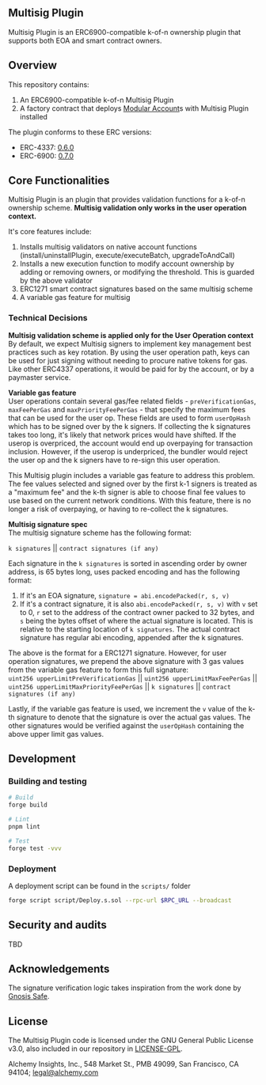 ## Multisig Plugin

Multisig Plugin is an ERC6900-compatible k-of-n ownership plugin that supports both EOA and smart contract owners.

## Overview

This repository contains:
1. An ERC6900-compatible k-of-n Multisig Plugin
2. A factory contract that deploys [Modular Account](https://github.com/alchemyplatform/modular-account)s with Multisig Plugin installed

The plugin conforms to these ERC versions:
- ERC-4337: [0.6.0](https://github.com/eth-infinitism/account-abstraction/blob/releases/v0.6/eip/EIPS/eip-4337.md)
- ERC-6900: [0.7.0](https://github.com/erc6900/reference-implementation/blob/v0.7.x/standard/ERCs/erc-6900.md)

## Core Functionalities

Multisig Plugin is an plugin that provides validation functions for a k-of-n ownership scheme. **Multisig validation only works in the user operation context.**

It's core features include:
1. Installs multisig validators on native account functions (install/uninstallPlugin, execute/executeBatch, upgradeToAndCall)
2. Installs a new execution function to modify account ownership by adding or removing owners, or modifying the threshold. This is guarded by the above validator
3. ERC1271 smart contract signatures based on the same multisig scheme
4. A variable gas feature for multisig

### Technical Decisions

**Multisig validation scheme is applied only for the User Operation context**  
By default, we expect Multisig signers to implement key management best practices such as key rotation. By using the user operation path, keys can be used for just signing without needing to procure native tokens for gas. Like other ERC4337 operations, it would be paid for by the account, or by a paymaster service.

**Variable gas feature**  
User operations contain several gas/fee related fields - `preVerificationGas`, `maxFeePerGas` and `maxPriorityFeePerGas` - that specify the maximum fees that can be used for the user op. These fields are used to form `userOpHash` which has to be signed over by the k signers. If collecting the k signatures takes too long, it's likely that network prices would have shifted. If the userop is overpriced, the account would end up overpaying for transaction inclusion. However, if the userop is underpriced, the bundler would reject the user op and the k signers have to re-sign this user operation.

This Multisig plugin includes a variable gas feature to address this problem. The fee values selected and signed over by the first k-1 signers is treated as a "maximum fee" and the k-th signer is able to choose final fee values to use based on the current network conditions. With this feature, there is no longer a risk of overpaying, or having to re-collect the k signatures.

**Multisig signature spec**  
The multisig signature scheme has the following format:

`k signatures` || `contract signatures (if any)`

Each signature in the `k signatures` is sorted in ascending order by owner address, is 65 bytes long, uses packed encoding and has the following format:
1. If it's an EOA signature, `signature = abi.encodePacked(r, s, v)`
2. If it's a contract signature, it is also `abi.encodePacked(r, s, v)` with `v` set to 0, `r` set to the address of the contract owner packed to 32 bytes, and `s` being the bytes offset of where the actual signature is located. This is relative to the starting location of `k signatures`. The actual contract signature has regular abi encoding, appended after the k signatures.

The above is the format for a ERC1271 signature. However, for user operation signatures, we prepend the above signature with 3 gas values from the variable gas feature to form this full signature:  
`uint256 upperLimitPreVerificationGas` || `uint256 upperLimitMaxFeePerGas` || `uint256 upperLimitMaxPriorityFeePerGas` || `k signatures` || `contract signatures (if any)`

Lastly, if the variable gas feature is used, we increment the `v` value of the k-th signature to denote that the signature is over the actual gas values. The other signatures would be verified against the `userOpHash` containing the above upper limit gas values.

## Development

### Building and testing

```bash
# Build
forge build

# Lint
pnpm lint

# Test
forge test -vvv
```

### Deployment

A deployment script can be found in the `scripts/` folder

```bash
forge script script/Deploy.s.sol --rpc-url $RPC_URL --broadcast
```

## Security and audits

TBD

## Acknowledgements

The signature verification logic takes inspiration from the work done by [Gnosis Safe](https://github.com/safe-global/safe-smart-account).

## License

The Multisig Plugin code is licensed under the GNU General Public License v3.0, also included in our repository in [LICENSE-GPL](LICENSE-GPL).

Alchemy Insights, Inc., 548 Market St., PMB 49099, San Francisco, CA 94104; legal@alchemy.com